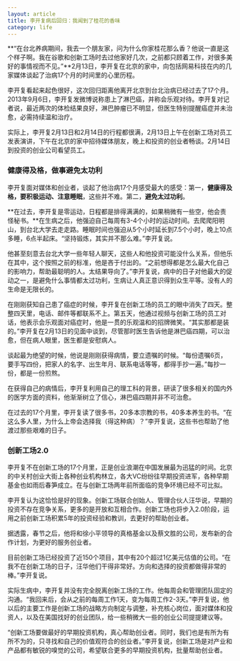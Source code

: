 ```yaml
---
layout: article
title: 李开复病后回归：我闻到了桂花的香味
category: life
---
```


**“在台北养病期间，我去一个朋友家，问为什么你家桂花那么香？他说一直是这个样子啊。我在谷歌和创新工场时去过他家好几次，之前都只顾着工作，对很多美好的事情视而不见。”**2月13日，李开复在北京的家中，向包括网易科技在内的几家媒体谈起了治病17个月的时间里的心里历程。
  
李开复看起来起色很好，这次回归距离他离开北京到台北治病已经过去了17个月。2013年9月6日，李开复发微博说称患上了淋巴癌，并称会乐观对待。李开复对记者说，最近两次的体检结果良好，淋巴肿瘤已不明显，但医生特别提醒癌症并未治愈，必需持续温和治疗。

实际上，李开复2月13日和2月14日的行程都很满，2月13日上午在创新工场对员工发表演讲，下午在北京的家中招待媒体朋友，晚上和投资的创业者畅谈。2月14日到投资的创业公司看望员工。

### 健康得及格，做事避免太功利

李开复面对媒体和创业者，谈起了他治病17个月感受最大的感受：第一，**健康得及格，要积极运动、注意睡眠**，这些并不难。第二，**避免太过功利**。

**在过去，李开复是零运动，日程都是排得满满的，如果稍微有一些空，他会责怪秘书。**在生病之后，他强迫自己每周有3-4个小时的运动时间。去爬爬阳明山，到台北大学去走走路。睡眠时间也强迫从5个小时延长到7.5个小时，晚上10点多睡，6点半起床。“坚持锻炼，其实并不那么难。”李开复说。

他甚至刻意去台北大学一些年轻人聊天，这些人和他投资可能没什么关系，但他乐在其中，这个按照之前的标准，他是吝于付出的。“之前想得都是怎么最大化自己的影响力，帮助最聪明的人。太结果导向了。”李开复说，病中的日子对他最大的促动之一，是避免什么事情都太过功利，生病让人真正意识得到众生平等。没有人的生命是无限长的。

在刚刚获知自己患了癌症的时候，李开复在创新工场的员工的眼中消失了四天。整整四天里，电话、邮件等都联系不上。第五天，他通过视频与创新工场的员工对话，他表示会乐观面对癌症时，他是一贯的乐观温和的招牌微笑。“其实那都是装的。”李开复在2月13日的见面中谈到，尽管那时医生告诉他是淋巴癌四期，可以治愈，但在病人眼里，医生都是安慰病人。

谈起最为绝望的时候，他说是刚刚获得病情，要立遗嘱的时候。“每份遗嘱6页，要手写四份，把家人的名字、出生年月、联系电话等等，都得手抄一遍。”每抄一份，都是一份煎熬。

在获得自己的病情后，李开复利用自己的理工科的背景，研读了很多相关的国内外的医学方面的资料，他渐渐树立了信心，淋巴癌四期并非不可治愈。

在过去的17个月里，李开复读了很多书，20多本宗教的书，40多本养生的书。“在这么多人里，为什么上帝会选择我（得这种病）？”李开复说，这些书也帮助了他渡过那些艰难的日子。


### 创新工场2.0

李开复不在创新工场的17个月里，正是创业浪潮在中国发展最为迅猛的时间。北京的中关村创业大街上各种创业机构林立，各大VC纷纷往早期投资进军，各种早期基金也如雨后春笋成立。在与创新工场两年前所面临的竞争环境已经不可比拟。

李开复认为这恰恰是好的现象。创新工场联合创始人、管理合伙人汪华说，早期的投资不存在竞争关系，更多的是开放和互相合作。创新工场也将步入2.0阶段，运用之前创新工场积累5年的投资经验和教训，去更好的帮助创业者。

据透露，春节之后，他将和徐小平领导的真格基金以及蔡文胜的公司，发布新的合作计划，为更好的服务创业者。

目前创新工场已经投资了近150个项目，其中有20个超过1亿美元估值的公司。“在我不在创新工场的日子，汪华他们干得非常好。方向和选择的投资都做得非常的棒。”李开复说。

实际生病中，李开复并没有完全脱离创新工场的工作。他每周会和管理团队固定的沟通。“我回来后，会从之前的每周工作1天，变为每周工作2-3天。”李开复说，他以后的主要工作是创新工场的战略方向制定与调整，补充核心岗位，面对媒体和投资人，以及在美国找好的创业团队，给一些稍微大一些的创业公司提提建议等。

“创新工场要做最好的早期投资机构，真心帮助创业者。同时，我们也是有所为有所不为的，只寻找和自己的价值观符合的创业者。”李开复说，创新工场是对产业和产品都有敏锐的嗅觉的公司，希望联合更多的早期投资机构，批量帮助创业者。